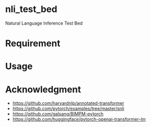 # nli_test_bed
Natural Language Inference Test Bed

# Requirement

# Usage

# Acknowledgment
- https://github.com/harvardnlp/annotated-transformer
- https://github.com/pytorch/examples/tree/master/snli
- https://github.com/galsang/BIMPM-pytorch
- https://github.com/huggingface/pytorch-openai-transformer-lm